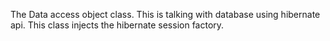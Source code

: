 The Data access object class. This is talking with database using hibernate api. This class injects the hibernate session factory.
